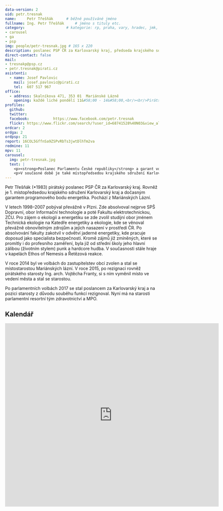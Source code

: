 ```yaml
---
data-version: 2
uid: petr.tresnak
name:     Petr Třešňák  	# běžně používáné jméno
fullname: Ing. Petr Třešňák  	# jméno s tituly etc.
category:                 	# kategorie: rp, praha, vary, hradec, jmk, senat
- carousel
- ga
- psp
img: people/petr-tresnak.jpg # 165 x 220
description: poslanec PSP ČR za Karlovarský kraj, předseda krajského sdružení Pirátů v Karlovarském kraji             	# kratký popis, max 160 znaků
direct-contact: false
mail:
- tresnakp@psp.cz
- petr.tresnak@pirati.cz
asistenti:
  - name: Josef Pavlovic
    mail: josef.pavlovic@pirati.cz
    tel:  607 517 967
office: 
  - address: Skalníkova 471, 353 01  Mariánské Lázně
    opening: každé liché pondělí 11&#58;00 - 14&#58;00,<br/><br/>Pirátské centrum v Karlových Varech<br/>každé sudé pondělí 11&#58;00 - 14&#58;00
profiles:
  github:                 
  twitter:
  facebook: 		  https://www.facebook.com/petr.tresnak		  
  flickr: https://www.flickr.com/search/?user_id=68741528%40N03&view_all=1&text=Petr_T 
ordcar: 2
ordga: 2
ordpsp: 21
report: 16COL5GffnSa9ZSPvRbTs3jwtDlhTm2va
redmine: 11
mpv: 11
carousel:
  img: petr-tresnak.jpg
  text: |
    <p><strong>Poslanec Parlamentu České republiky</strong> a garant volebního programu pro oblast průmyslu a obchodu</p>
    <p>V současné době je také místopředsedou krajského sdružení Karlovarský kraj. Ing. Petr Třešňák je energetik v oblasti bezpečnosti jaderných elektráren, věnuje se mimo jiné obnovitelným zdrojům a jejich nasazení v prostředí ČR. Jedním z jeho úspěchů je nasazení transparentních bankovních účtů v Mariánských Lázních.</p>
---
```


Petr Třešňák (\*1983) pirátský poslanec PSP ČR za Karlovarský kraj. Rovněž je 1. místopředsedou krajského sdružení Karlovarský kraj a dočasným garantem programového bodu energetika. Pochází z Mariánských Lázní.

V letech 1998–2007 pobýval převážně v Plzni. Zde absolvoval nejprve SPŠ Dopravní, obor Informační technologie a poté Fakultu elektrotechnickou, ZČU. Pro zájem o ekologii a energetiku se zde zvolil studijní obor jménem Technická ekologie na Katedře energetiky a ekologie, kde se věnoval převážně obnovitelným zdrojům a jejich nasazení v prostředí ČR. Po absolvování fakulty zakotvil v odvětví jaderné energetiky, kde pracuje doposud jako specialista bezpečnosti. Kromě zájmů již zmíněných, které se promítly i do profesního zaměření, byla již od střední školy jeho hlavní zálibou (životním stylem) punk a hardcore hudba. V současnosti stále hraje v kapelách Ethos of Nemesis a Řetězová reakce.

V roce 2014 byl ve volbách do zastupitelstev obcí zvolen a stal se místostarostou Mariánských lázní. V roce 2015, po rezignaci rovněž pirátského starosty Ing. arch. Vojtěcha Franty, si s ním vyměnil místo ve vedení města a stal se starostou. 

Po parlamentních volbách 2017 se stal poslancem za Karlovarský kraj a na pozici starosty z důvodu souběhu funkcí rezignoval. Nyní má na starosti parlamentní resortní tým zdravotnictví a MPO.

Kalendář
--------

<iframe src="https://calendar.google.com/calendar/embed?height=600&amp;wkst=2&amp;bgcolor=%23FFFFFF&amp;src=j369tl2tqj69o4drlucqhbrb8g%40group.calendar.google.com&amp;color=%23865A5A&amp;src=1rrtco5ddrrsilracgc9e6csog%40group.calendar.google.com&amp;color=%235229A3&amp;ctz=Europe%2FPrague" style="border-width:0" width="700" height="600" frameborder="0" scrolling="no"></iframe>
